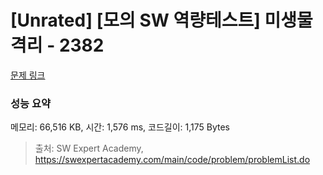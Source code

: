 # [Unrated] [모의 SW 역량테스트] 미생물 격리 - 2382 

[문제 링크](https://swexpertacademy.com/main/code/problem/problemDetail.do?contestProbId=AV597vbqAH0DFAVl) 

### 성능 요약

메모리: 66,516 KB, 시간: 1,576 ms, 코드길이: 1,175 Bytes



> 출처: SW Expert Academy, https://swexpertacademy.com/main/code/problem/problemList.do